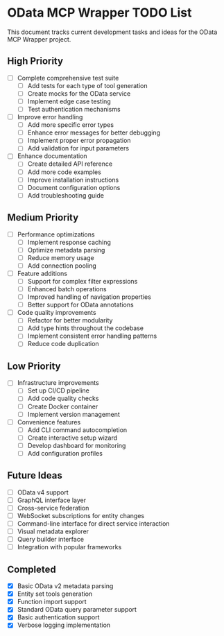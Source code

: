 # OData MCP Wrapper TODO List

This document tracks current development tasks and ideas for the OData MCP Wrapper project.

## High Priority

- [ ] Complete comprehensive test suite
  - [ ] Add tests for each type of tool generation
  - [ ] Create mocks for the OData service
  - [ ] Implement edge case testing
  - [ ] Test authentication mechanisms

- [ ] Improve error handling
  - [ ] Add more specific error types
  - [ ] Enhance error messages for better debugging
  - [ ] Implement proper error propagation
  - [ ] Add validation for input parameters

- [ ] Enhance documentation
  - [ ] Create detailed API reference
  - [ ] Add more code examples
  - [ ] Improve installation instructions
  - [ ] Document configuration options
  - [ ] Add troubleshooting guide

## Medium Priority

- [ ] Performance optimizations
  - [ ] Implement response caching
  - [ ] Optimize metadata parsing
  - [ ] Reduce memory usage
  - [ ] Add connection pooling

- [ ] Feature additions
  - [ ] Support for complex filter expressions
  - [ ] Enhanced batch operations
  - [ ] Improved handling of navigation properties
  - [ ] Better support for OData annotations

- [ ] Code quality improvements
  - [ ] Refactor for better modularity
  - [ ] Add type hints throughout the codebase
  - [ ] Implement consistent error handling patterns
  - [ ] Reduce code duplication

## Low Priority

- [ ] Infrastructure improvements
  - [ ] Set up CI/CD pipeline
  - [ ] Add code quality checks
  - [ ] Create Docker container
  - [ ] Implement version management

- [ ] Convenience features
  - [ ] Add CLI command autocompletion
  - [ ] Create interactive setup wizard
  - [ ] Develop dashboard for monitoring
  - [ ] Add configuration profiles

## Future Ideas

- [ ] OData v4 support
- [ ] GraphQL interface layer
- [ ] Cross-service federation
- [ ] WebSocket subscriptions for entity changes
- [ ] Command-line interface for direct service interaction
- [ ] Visual metadata explorer
- [ ] Query builder interface
- [ ] Integration with popular frameworks

## Completed

- [x] Basic OData v2 metadata parsing
- [x] Entity set tools generation
- [x] Function import support
- [x] Standard OData query parameter support
- [x] Basic authentication support
- [x] Verbose logging implementation